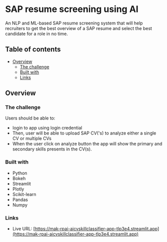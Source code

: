 # SAP resume screening using AI
An NLP and ML-based SAP resume screening system that will
help recruiters to get the best overview of a SAP resume and select the best
candidate for a role in no time.

## Table of contents

- [Overview](#overview)
  - [The challenge](#the-challenge)
  - [Built with](#built-with)
  - [Links](#links)

## Overview

### The challenge

Users should be able to:
- login to app using login credential
- Then, user will be able to upload SAP CV('s) to analyze either a single CV or multiple CVs
- When the user click on analyze button the app will show the primary and secondary skills presents in the CV(s).
### Built with

- Python
- Bokeh
- Streamlit
- Plotly
- Scikit-learn
- Pandas
- Numpy

### Links

- Live URL: [https://mak-rpai-aicvskillclassifier-app-tlp3e4.streamlit.app](https://mak-rpai-aicvskillclassifier-app-tlp3e4.streamlit.app)



